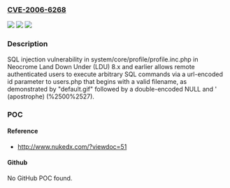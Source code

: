 ### [CVE-2006-6268](https://cve.mitre.org/cgi-bin/cvename.cgi?name=CVE-2006-6268)
![](https://img.shields.io/static/v1?label=Product&message=n%2Fa&color=blue)
![](https://img.shields.io/static/v1?label=Version&message=n%2Fa&color=blue)
![](https://img.shields.io/static/v1?label=Vulnerability&message=n%2Fa&color=brighgreen)

### Description

SQL injection vulnerability in system/core/profile/profile.inc.php in Neocrome Land Down Under (LDU) 8.x and earlier allows remote authenticated users to execute arbitrary SQL commands via a url-encoded id parameter to users.php that begins with a valid filename, as demonstrated by "default.gif" followed by a double-encoded NULL and ' (apostrophe) (%2500%2527).

### POC

#### Reference
- http://www.nukedx.com/?viewdoc=51

#### Github
No GitHub POC found.

